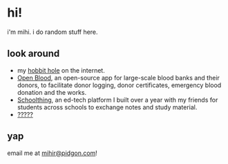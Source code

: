 # hi!

i'm mihi. i do random stuff here.

## look around
- my [hobbit hole](https://pidgon.com/) on the internet.
- [Open Blood](https://github.com/openbloodfdn/app), an open-source app for large-scale blood banks and their donors, to facilitate donor logging, donor certificates, emergency blood donation and the works.
- [Schoolthing](https://github.com/teamschoolthing/schoolthing.org), an ed-tech platform I built over a year with my friends for students across schools to exchange notes and study material.
- [?????](https://zjierb.com/)

## yap

email me at [mihir@pidgon.com](mailto:mihir@pidgon.com)!
